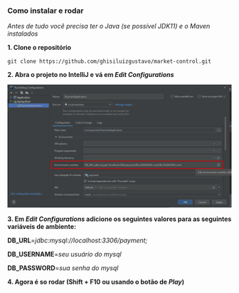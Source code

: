### Como instalar e rodar

*Antes de tudo você precisa ter o Java (se possível JDK11) e o Maven instalados*

**1. Clone o repositório**
   ```
   git clone https://github.com/ghisiluizgustavo/market-control.git
   ```
**2. Abra o projeto no IntelliJ e vá em *Edit Configurations***

![Alt Text](assets/edt.png)

**3. Em *Edit Configurations* adicione os seguintes valores para as seguintes
variáveis de ambiente:**


**DB_URL**=*jdbc:mysql://localhost:3306/payment;*

**DB_USERNAME**=*seu usuário do mysql*

**DB_PASSWORD**=*sua senha do mysql*

**4. Agora é so rodar (Shift + F10 ou usando o botão de _Play_)**